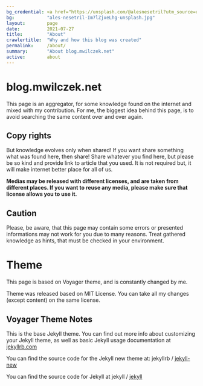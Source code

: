 ```yaml
---
bg_credential: <a href="https://unsplash.com/@alesnesetril?utm_source=unsplash&utm_medium=referral&utm_content=creditCopyText">Ales Nesetril</a> on <a href="https://unsplash.com/?utm_source=unsplash&utm_medium=referral&utm_content=creditCopyText">Unsplash</a>
bg:            "ales-nesetril-Im7lZjxeLhg-unsplash.jpg"
layout:        page
date:          2021-07-27
title:         "About"
crawlertitle:  "Why and how this blog was created"
permalink:     /about/
summary:       "About blog.mwilczek.net"
active:        about
---
```


# blog.mwilczek.net

This page is an aggregator, for some knowledge found on the internet and mixed with my contribution.
For me, the biggest idea behind this page, is to avoid searching the same content over and over again.

## Copy rights

But knowledge evolves only when shared! If you want share something what was found here, then share!
Share whatever you find here, but please be so kind and provide link to article that you used.
It is not required but, it will make internet better place for all of us.

**Medias may be released with different licenses, and are taken from different places.
If you want to reuse any media, please make sure that license allows you to use it.**

## Caution

Please, be aware, that this page may contain some errors or presented informations may not work for you due to many reasons.
Treat gathered knowledge as hints, that must be checked in your environment.

# Theme

This page is based on Voyager theme, and is constantly changed by me.

Theme was released based on MIT License. You can take all my changes (except content) on the same license.

## Voyager Theme Notes

This is the base Jekyll theme. You can find out more info about customizing your Jekyll theme, as well as basic Jekyll usage documentation at [jekyllrb.com](http://jekyllrb.com/)

You can find the source code for the Jekyll new theme at:
jekyllrb /
[jekyll-new](https://github.com/jglovier/jekyll-new)

You can find the source code for Jekyll at
jekyll /
[jekyll](https://github.com/jekyll/jekyll)
